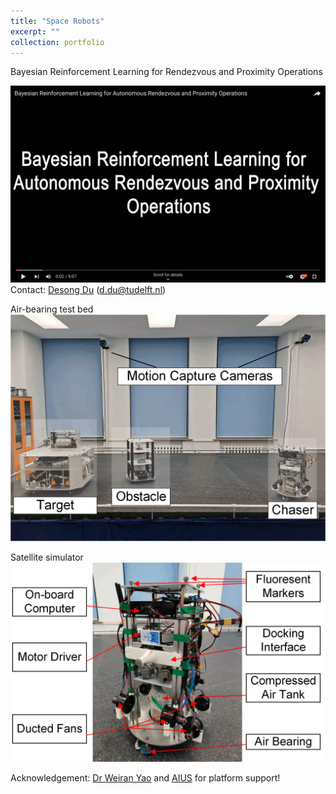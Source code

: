 ```yaml
---
title: "Space Robots"
excerpt: ""
collection: portfolio
---
```


Bayesian Reinforcement Learning for Rendezvous and Proximity Operations

[![Watch the video](/images/space_robot_youtube1.png)](https://www.youtube.com/playlist?list=PLPE5-2sIdTlgU1CIqZVtBp1PhUg9SD1qM)
Contact: [Desong Du](https://scholar.google.com/citations?user=8P1k52MAAAAJ&hl=en) (d.du@tudelft.nl)

Air-bearing test bed
<img src='/images/space_overview2.png'>

Satellite simulator
<img src='/images/space_spacecraft.png'>

Acknowledgement: [Dr Weiran Yao](https://scholar.google.com/citations?user=4urvR3YAAAAJ&hl=en) and [AIUS](http://aius.hit.edu.cn/) for platform support!








